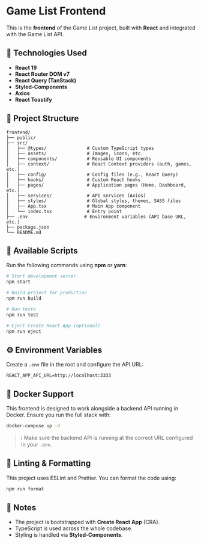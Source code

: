# Game List Frontend

This is the **frontend** of the Game List project, built with **React** and integrated with the Game List API.

## 🚀 Technologies Used

- **React 19**
- **React Router DOM v7**
- **React Query (TanStack)**
- **Styled-Components**
- **Axios**
- **React Toastify**

## 📁 Project Structure

```
frontend/
├── public/
├── src/
│   ├── @types/               # Custom TypeScript types
│   ├── assets/               # Images, icons, etc.
│   ├── components/           # Reusable UI components
│   ├── context/              # React Context providers (auth, games, etc.)
│   ├── config/               # Config files (e.g., React Query)
│   ├── hooks/                # Custom React hooks
│   ├── pages/                # Application pages (Home, Dashboard, etc.)
│   ├── services/             # API services (Axios)
│   ├── styles/               # Global styles, themes, SASS files
│   ├── App.tsx               # Main App component
│   └── index.tsx             # Entry point
├── .env                     # Environment variables (API base URL, etc.)
├── package.json
└── README.md
```

## 🧪 Available Scripts

Run the following commands using **npm** or **yarn**:

```bash
# Start development server
npm start

# Build project for production
npm run build

# Run tests
npm run test

# Eject Create React App (optional)
npm run eject
```

## ⚙️ Environment Variables

Create a `.env` file in the root and configure the API URL:

```env
REACT_APP_API_URL=http://localhost:3333
```

## 🐳 Docker Support

This frontend is designed to work alongside a backend API running in Docker. Ensure you run the full stack with:

```bash
docker-compose up -d
```

> ℹ️ Make sure the backend API is running at the correct URL configured in your `.env`.

## 🧼 Linting & Formatting

This project uses ESLint and Prettier. You can format the code using:

```bash
npm run format
```

## 📌 Notes

- The project is bootstrapped with **Create React App** (CRA).
- TypeScript is used across the whole codebase.
- Styling is handled via **Styled-Components**.
